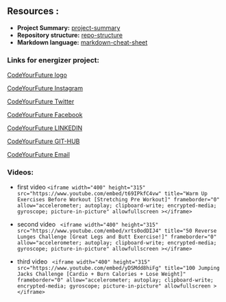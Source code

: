 ## Resources :

- **Project Summary:** [project-summary](https://docs.google.com/document/d/1YAl3sZNq6cKijI1Tqoyvb0WHwBuC5wPnEv6cATV0kPE/edit?usp=sharing)
- **Repository structure:** [repo-structure](https://webexpe.com/blog/folder-structure-for-web-development/)
- **Markdown language:** [markdown-cheat-sheet](https://www.markdownguide.org/cheat-sheet/)

### Links for energizer project:

[CodeYourFuture logo](https://www.scottishrefugeecouncil.org.uk/wp-content/uploads/2019/10/Code-Your-Future.jpg)

[CodeYourFuture Instagram](https://www.instagram.com/codeyourfuture)

[CodeYourFuture Twitter](https://twitter.com/CodeYourFuture)

[CodeYourFuture Facebook](https://www.facebook.com/codeyourfuture.io)

[CodeYourFuture LINKEDIN](https://www.linkedin.com/company/codeyourfuture/)

[CodeYourFuture GIT-HUB](https://github.com/CodeYourFuture)

[CodeYourFuture Email](westmidlands@codeyourfuture.io)

### Videos:

- first video
  `<iframe width="400" height="315" src="https://www.youtube.com/embed/t69IPkfC4vw" title="Warm Up Exercises Before Workout [Stretching Pre Workout]" frameborder="0" allow="accelerometer; autoplay; clipboard-write; encrypted-media; gyroscope; picture-in-picture" allowfullscreen ></iframe>`

- second video
  ` <iframe width="400" height="315" src="https://www.youtube.com/embed/xrts0odDIJ4" title="50 Reverse Lunges Challenge [Great Legs and Butt Exercise!]" frameborder="0" allow="accelerometer; autoplay; clipboard-write; encrypted-media; gyroscope; picture-in-picture" allowfullscreen ></iframe>`

- third video
  ` <iframe width="400" height="315" src="https://www.youtube.com/embed/yDSMdd8hiFg" title="100 Jumping Jacks Challenge [Cardio + Burn Calories + Lose Weight]" frameborder="0" allow="accelerometer; autoplay; clipboard-write; encrypted-media; gyroscope; picture-in-picture" allowfullscreen ></iframe>`
